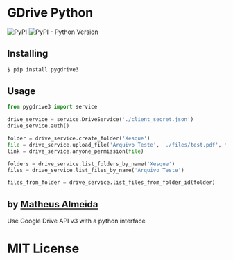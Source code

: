 # GDrive Python

![PyPI](https://img.shields.io/pypi/v/pygdrive3.svg)
![PyPI - Python Version](https://img.shields.io/pypi/pyversions/pygdrive3.svg)


## Installing
```sh
$ pip install pygdrive3
```

## Usage
```py
from pygdrive3 import service

drive_service = service.DriveService('./client_secret.json')
drive_service.auth()

folder = drive_service.create_folder('Xesque')
file = drive_service.upload_file('Arquivo Teste', './files/test.pdf', folder)
link = drive_service.anyone_permission(file)

folders = drive_service.list_folders_by_name('Xesque')
files = drive_service.list_files_by_name('Arquivo Teste')

files_from_folder = drive_service.list_files_from_folder_id(folder)
```

## by [Matheus Almeida](https://twitter.com/mat_almeida)

Use Google Drive API v3 with a python interface

# MIT License
